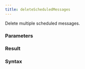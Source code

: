 ```yaml
---
title: deleteScheduledMessages
---
```


Delete multiple scheduled messages.


### Parameters 



### Result 



### Syntax





